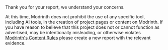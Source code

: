 Thank you for your report, we understand your concerns.

At this time, Modrinth does not prohibit the use of any specific tool, including AI tools, in the creation of project pages or content on Modrinth.
If you have reason to believe that this project does not or cannot function as advertised, may be intentionally misleading, or otherwise violates [Modrinth's Content Rules](https://modrinth.com/legal/rules) please create a new report with the relevant evidence.
